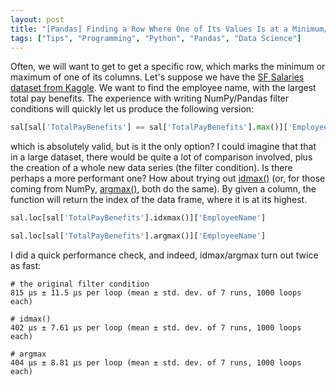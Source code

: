 ```yaml
---
layout: post
title: "[Pandas] Finding a Row Where One of Its Values Is at a Minimum/Maximum"
tags: ["Tips", "Programming", "Python", "Pandas", "Data Science"]
---
```


Often, we will want to get to get a specific row, which marks the minimum or maximum of one of its columns. Let's suppose we have the [SF Salaries dataset from Kaggle](https://www.kaggle.com/kaggle/sf-salaries). We want to find the employee name, with the largest total pay benefits. The experience with writing NumPy/Pandas filter conditions will quickly let us produce the following version:

```python
sal[sal['TotalPayBenefits'] == sal['TotalPayBenefits'].max()]['EmployeeName']
```

which is absolutely valid, but is it the only option? I could imagine that that in a large dataset, there would be quite a lot of comparison involved, plus the creation of a whole new data series (the filter condition). Is there perhaps a more performant one? How about trying out [idmax()](http://pandas.pydata.org/pandas-docs/version/0.17.0/generated/pandas.DataFrame.idxmax.html) (or, for those coming from NumPy, [argmax()](http://pandas.pydata.org/pandas-docs/version/0.17.0/generated/pandas.DataFrame.argmax.html), both do the same). By given a column, the function will return the index of the data frame, where it is at its highest.

```python
sal.loc[sal['TotalPayBenefits'].idxmax()]['EmployeeName']

sal.loc[sal['TotalPayBenefits'].argmax()]['EmployeeName']
```

I did a quick performance check, and indeed, idmax/argmax turn out twice as fast:

```
# the original filter condition
815 µs ± 11.5 µs per loop (mean ± std. dev. of 7 runs, 1000 loops each)

# idmax()
402 µs ± 7.61 µs per loop (mean ± std. dev. of 7 runs, 1000 loops each)

# argmax
404 µs ± 8.81 µs per loop (mean ± std. dev. of 7 runs, 1000 loops each)
```
